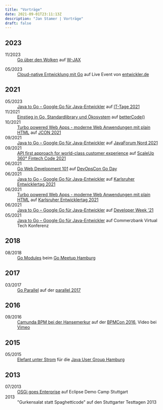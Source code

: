 ```yaml
---
title: "Vorträge"
date: 2021-09-01T23:11:13Z
description: "Jan Stamer | Vorträge"
draft: false
---
```


<h2>2023</h2>
<dl>
    <dt>11/2023</dt>
    <dd><a href="https://jax.de/core-java-jvm-languages/go-cloud-entwicklung/">Go über den Wolken</a>
    auf <a href="https://jax.de/">W-JAX</a>
    </dd>
</dl>
<dl>
    <dt>05/2023</dt>
    <dd><a href="https://entwickler.de/cloud-native-entwicklung-mit-go/">Cloud-native Entwicklung mit Go</a>
    auf Live Event von <a href="https://entwickler.de/">entwickler.de</a>
    </dd>
</dl>

<h2>2021</h2>
<dl>
    <dt>05/2023</dt>
    <dd><a href="https://www.ittage.informatik-aktuell.de/programm/2021/google-go-fuer-java-entwickler-java-to-go.html">Java to Go – Google Go für Java-Entwickler</a>
    auf <a href="https://www.ittage.informatik-aktuell.de">IT-Tage 2021</a>
    </dd>
    <dt>11/2021</dt>
    <dd><a href="https://go.bettercode.eu/veranstaltung-13578-se-0-einstieg-in-go-standard-library-und-oekosystem.html">Einstieg in Go, Standardlibrary und Ökosystem</a>
    auf <a href="https://go.bettercode.eu/">betterCode()</a>
    </dd>
    <dt>10/2021</dt>
    <dd><a href="https://jcon.sched.com/event/k7JV/turbo-powered-web-apps-moderne-web-anwendungen-mit-plain-html?iframe=no">Turbo powered Web Apps - moderne Web Anwendungen mit plain HTML</a>
    auf <a href="https://jcon.one/">JCON 2021</a>
    </dd>
    <dt>09/2021</dt>
    <dd><a href="https://javaforumnord.de/">Java to Go – Google Go für Java-Entwickler</a>
    auf <a href="https://javaforumnord.de/">JavaForum Nord 2021</a>
    </dd>
    <dt>09/2021</dt>
    <dd><a href="https://www.scale-up-360.com/en/fintech-code">API first approach for world-class customer experience</a>
    auf <a href="https://www.scale-up-360.com/en/fintech-code/agenda">ScaleUp 360° Fintech Code 2021</a>
    </dd>
    <dt>06/2021</dt>
    <dd><a href="https://devopscon.io/go-day/go-web-development-101/">Go Web Development 101</a>
    auf <a href="https://devopscon.io/berlin-de/">DevOpsCon Go Day</a>
    </dd>
    <dt>06/2021</dt>
    <dd><a href="https://entwicklertag.de/karlsruhe/2021/java-go-google-go-f-r">Java to Go – Google Go für Java-Entwickler</a>
    auf <a href="https://entwicklertag.de/karlsruhe/2021/">Karlsruher Entwicklertag 2021</a>
    </dd>
    <dt>06/2021</dt>
    <dd><a href="https://entwicklertag.de/karlsruhe/2021/turbo-powered-web-apps">Turbo powered Web Apps - moderne Web Anwendungen mit plain HTML</a>
    <a href="https://raw.githubusercontent.com/remast/remast.github.io/develop/talks/2021-06-09_Turbo_powered_Web_Apps.pdf"><i class="fas fa-file-pdf" alt="Turbo powered Web Apps (PDF)"></i></a>
    auf <a href="https://entwicklertag.de/karlsruhe/2021/">Karlsruher Entwicklertag 2021</a>
    </dd>
    <dt>06/2021</dt>
    <dd>
        <a href="https://www.developer-week.de/programm/#/talk/java-to-go-google-go-fur-java-entwickler">Java to Go – Google Go für Java-Entwickler</a>
        auf <a href="https://www.developer-week.de">Developer Week '21</a>
    </dd>
    <dt>05/2021</dt>
    <dd>
        <a href="https://raw.githubusercontent.com/remast/remast.github.io/develop/talks/2021-05-04_VirtualTechConf_Java_to_Go.pdf">Java to Go – Google Go für Java-Entwickler</a> auf Commerzbank Virtual Tech Konferenz
    </dd>
</dl>
<h2>2018</h2>
<dl>
    <dt>08/2018</dt>
    <dd>
        <a href="https://docs.google.com/presentation/d/1NZrvgruD7Sn9lh6eA6xj65iYqIWX6ZjX-fPefOg16Dk/edit?usp=sharing">Go
            Modules</a>
        <a href="https://raw.githubusercontent.com/remast/remast.github.io/develop/talks/2018-08-23_GoMeetupHH_Go_Modules.pdf"><i class="fas fa-file-pdf" alt="Go
            Modules (PDF)"></i></a> beim <a href="https://www.meetup.com/de-DE/Go-User-Group-Hamburg/">Go
            Meetup Hamburg</a>
    </dd>
</dl>
<h2>2017</h2>
<dl>
    <dt>03/2017</dt>
    <dd>
        <a href="https://go-talks.appspot.com/github.com/remast/remast.github.io/talks/2017-03_parallel_Go-Parallel/go-parallel.slide">Go
            Parallel</a>
        auf der <a href="https://www.parallelcon.de/">parallel 2017</a>
    </dd>
</dl>
<h2>2016</h2>
<dl>
    <dt>09/2016</dt>
    <dd>
        <a href="https://raw.githubusercontent.com/remast/remast.github.io/develop/talks/2016-09_BPMCon_Camunda_HanseMerkur.pdf">Camunda
            BPM bei der Hansemerkur</a>
        auf der <a href="https://camunda.com/events/camundacon/">BPMCon 2016</a>, Video bei
        <a href="https://vimeo.com/186233436">Vimeo</a>
    </dd>
</dl>
<h2>2015</h2>
<dl>
    <dt>05/2015</dt>
    <dd>
        <a href="https://raw.githubusercontent.com/remast/remast.github.io/develop/talks/2015-05_JUGS_HH_Elefant_unter_Strom.pdf">Elefant unter Strom</a>
        für die <a href="http://www.jughh.de">Java User Group Hamburg</a>
    </dd>
</dl>
<h2>2013</h2>
<dl>
    <dt>07/2013</dt>
    <dd>
         <a href="https://raw.githubusercontent.com/remast/remast.github.io/develop/talks/2013-07_EclipseDemoCamp_OSGi_goes_Enterprise.pdf">OSGi
            goes Enterprise</a> auf Eclipse Demo Camp Stuttgart
    </dd>
    <dt>2013</dt>
    <dd>
        "Gurkensalat statt Spaghetticode" auf den Stuttgarter Testtagen 2013
    </dd>
</dl>
